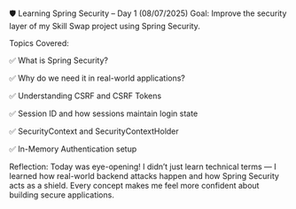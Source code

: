 🛡️ Learning Spring Security – Day 1 (08/07/2025)
Goal: Improve the security layer of my Skill Swap project using Spring Security.

Topics Covered:

✅ What is Spring Security?

✅ Why do we need it in real-world applications?

✅ Understanding CSRF and CSRF Tokens

✅ Session ID and how sessions maintain login state

✅ SecurityContext and SecurityContextHolder

✅ In-Memory Authentication setup

Reflection:
Today was eye-opening! I didn’t just learn technical terms — I learned how real-world backend attacks happen and how Spring Security acts as a shield.
Every concept makes me feel more confident about building secure applications.
